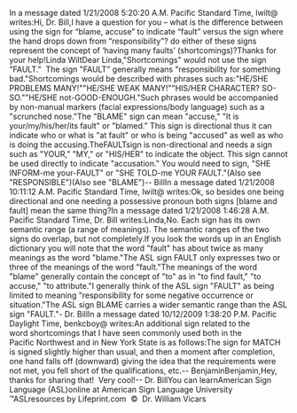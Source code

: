 In a message dated 1/21/2008 5:20:20 A.M. Pacific Standard Time, lwilt@ 
	writes:Hi, Dr. Bill,I have a question for you – what is the difference between using 
	the sign for “blame, accuse” to indicate “fault” versus the sign where the 
	hand drops down from “responsibility”? do either of these signs represent 
	the concept of ‘having many faults’ (shortcomings)?Thanks for your help!Linda WiltDear Linda,"Shortcomings" would not use the sign "FAULT."  
	The sign "FAULT" generally means "responsibility for something bad."Shortcomings would be 
	described with phrases such as:"HE/SHE PROBLEMS MANY!""HE/SHE WEAK MANY!""HIS/HER CHARACTER? SO-SO.""HE/SHE not-GOOD-ENOUGH."Such phrases would be accompanied by non-manual markers (facial 
	expressions/body language) such as a "scrunched nose."The "BLAME" sign can mean "accuse," "It is 
	your/my/his/her/its fault" or "blamed." This sign is directional thus it can 
	indicate who or what is "at fault" or who is being "accused" as well as who 
	is doing the accusing.TheFAULTsign is non-directional and 
	needs a sign such as "YOUR," "MY," or "HIS/HER" to indicate the object. This 
	sign cannot be used directly to indicate "accusation." You would need to 
	sign, "SHE INFORM-me your-FAULT" or "SHE TOLD-me YOUR FAULT."(Also see "RESPONSIBLE")(Also see "BLAME")-- BillIn a message dated 1/21/2008 10:11:12 A.M. Pacific Standard Time, lwilt@ 
	writes:Ok, so besides one being directional and one needing a possessive pronoun 
	both signs [blame and fault] mean the same thing?In a message dated 1/21/2008 1:46:28 A.M. Pacific Standard Time, 
	Dr. Bill writes:Linda,No. Each sign has its own semantic range (a range of meanings). The semantic 
	ranges of the two signs do overlap, but not completely.If you look the words up in an English dictionary you will note that the 
	word "fault" has about twice as many meanings as the word "blame."The ASL sign FAULT only expresses two or three of the meanings of the word 
	"fault."The meanings of the word "blame" generally contain the concept of "to" as in 
	"to find fault," "to accuse," "to attribute."I generally think of the ASL sign "FAULT" as being limited to meaning 
	"responsibility for some negative occurrence or situation."The ASL sign BLAME carries a wider semantic range than the ASL sign "FAULT."- Dr. BillIn a message dated 10/12/2009 1:38:20 P.M. Pacific Daylight Time, 
			benkcboy@ writes:An additional sign related to the word shortcomings that I have 
				seen commonly used both in the Pacific Northwest and in New York 
				State is as follows:The sign for MATCH is signed slightly higher than usual, and 
				then a moment after completion, one hand falls off (downward) 
				giving the idea that the requirements were not met, you fell 
				short of the qualifications, etc.-- BenjaminBenjamin,Hey, thanks for sharing that!  Very cool!-- Dr. BillYou can learnAmerican Sign Language (ASL)online at American Sign Language University ™ASLresources by Lifeprint.com  ©  Dr. William Vicars